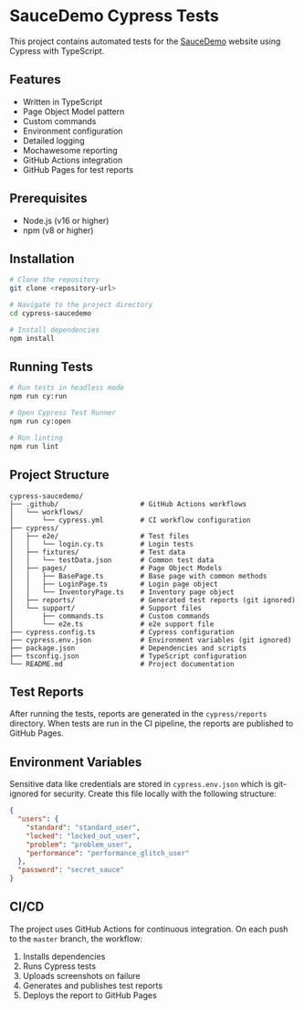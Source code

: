 # SauceDemo Cypress Tests

This project contains automated tests for the [SauceDemo](https://www.saucedemo.com) website using Cypress with TypeScript.

## Features

- Written in TypeScript
- Page Object Model pattern
- Custom commands
- Environment configuration
- Detailed logging
- Mochawesome reporting
- GitHub Actions integration
- GitHub Pages for test reports

## Prerequisites

- Node.js (v16 or higher)
- npm (v8 or higher)

## Installation

```bash
# Clone the repository
git clone <repository-url>

# Navigate to the project directory
cd cypress-saucedemo

# Install dependencies
npm install
```

## Running Tests

```bash
# Run tests in headless mode
npm run cy:run

# Open Cypress Test Runner
npm run cy:open

# Run linting
npm run lint
```

## Project Structure

```
cypress-saucedemo/
├── .github/                    # GitHub Actions workflows
│   └── workflows/
│       └── cypress.yml         # CI workflow configuration
├── cypress/
│   ├── e2e/                    # Test files
│   │   └── login.cy.ts         # Login tests
│   ├── fixtures/               # Test data
│   │   └── testData.json       # Common test data
│   ├── pages/                  # Page Object Models
│   │   ├── BasePage.ts         # Base page with common methods
│   │   ├── LoginPage.ts        # Login page object
│   │   └── InventoryPage.ts    # Inventory page object
│   ├── reports/                # Generated test reports (git ignored)
│   └── support/                # Support files
│       ├── commands.ts         # Custom commands
│       └── e2e.ts              # e2e support file
├── cypress.config.ts           # Cypress configuration
├── cypress.env.json            # Environment variables (git ignored)
├── package.json                # Dependencies and scripts
├── tsconfig.json               # TypeScript configuration
└── README.md                   # Project documentation
```

## Test Reports

After running the tests, reports are generated in the `cypress/reports` directory. When tests are run in the CI pipeline, the reports are published to GitHub Pages.

## Environment Variables

Sensitive data like credentials are stored in `cypress.env.json` which is git-ignored for security. Create this file locally with the following structure:

```json
{
  "users": {
    "standard": "standard_user",
    "locked": "locked_out_user",
    "problem": "problem_user",
    "performance": "performance_glitch_user"
  },
  "password": "secret_sauce"
}
```

## CI/CD

The project uses GitHub Actions for continuous integration. On each push to the `master` branch, the workflow:

1. Installs dependencies
2. Runs Cypress tests
3. Uploads screenshots on failure
4. Generates and publishes test reports
5. Deploys the report to GitHub Pages 